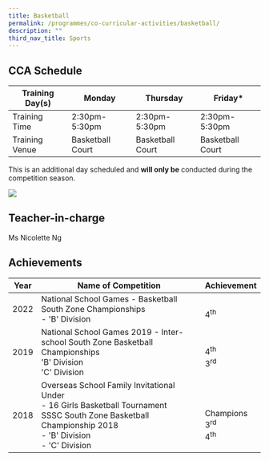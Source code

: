 ```yaml
---
title: Basketball
permalink: /programmes/co-curricular-activities/basketball/
description: ""
third_nav_title: Sports
---
```

CCA Schedule
------------


| Training Day(s) | Monday | Thursday | Friday*
| -------- | -------- | -------- |-------- |
| Training Time     | 2:30pm-5:30pm     |  2:30pm-5:30pm     |  2:30pm-5:30pm
|Training Venue | Basketball Court | Basketball Court | Basketball Court

This is an additional day scheduled and **will only be** conducted during the competition season.

![](/images/Basketball2_compressed.jpg)

Teacher-in-charge
-----------------

Ms Nicolette Ng

Achievements
------------


| Year | Name of Competition | Achievement | 
| -------- | -------- | -------- |
| 2022     |   National School Games - Basketball South Zone Championships <br>- 'B' Division   | <br>4<sup>th</sup>     | 
|2019 | National School Games 2019 - Inter-school South Zone Basketball Championships <br> 'B' Division <br>'C' Division| <br>4<sup>th</sup><br>3<sup>rd</sup>
|2018 | Overseas School Family Invitational Under<br> - 16 Girls Basketball Tournament <br> SSSC South Zone Basketball Championship 2018 <br>- 'B' Division <br> - 'C' Division | <br> <br> Champions <br> 3<sup>rd</sup> <br>4<sup>th</sup>